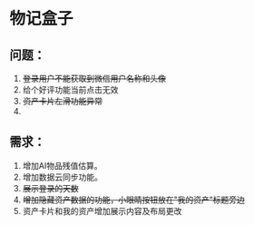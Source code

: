 # 物记盒子
## 问题：
1. ~~登录用户不能获取到微信用户名称和头像~~
2. 给个好评功能当前点击无效
3. ~~资产卡片左滑功能异常~~
4. 


## 需求：

1. 增加AI物品残值估算。
2. 增加数据云同步功能。
3. ~~展示登录的天数~~
4. ~~增加隐藏资产数据的功能，小眼睛按钮放在"我的资产"标题旁边~~
5. 资产卡片和我的资产增加展示内容及布局更改
